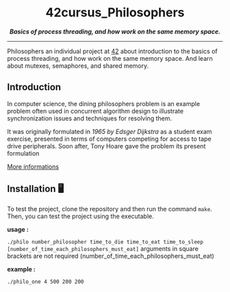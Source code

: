 <h1 align="center">
	42cursus_Philosophers
</h1>

<p align="center">
	<b><i>Basics of process threading, and how work on the same memory space.</i></b><br>
</p>

---

Philosophers an individual project at [42](https://www.42.fr/42-network/) about introduction to the basics of process threading, and how work on the same memory space.
And learn about mutexes, semaphores, and shared memory.

## Introduction

In computer science, the dining philosophers problem is an example problem often used in concurrent algorithm design to illustrate synchronization issues and techniques for resolving them.

It was originally formulated in *1965 by Edsger Dijkstra* as a student exam exercise, presented in terms of computers competing for access to tape drive peripherals. Soon after, Tony Hoare gave the problem its present formulation

[More informations](https://en.wikipedia.org/wiki/Dining_philosophers_problem)

## Installation 🖥

To test the project, clone the repository and then run the command `make`. Then, you can test the project using the executable.

__usage :__

`./philo number_philosopher time_to_die time_to_eat time_to_sleep [number_of_time_each_philosophers_must_eat]`
arguments in square brackets are not required (number_of_time_each_philosophers_must_eat)

__example :__

`./philo_one 4 500 200 200`
